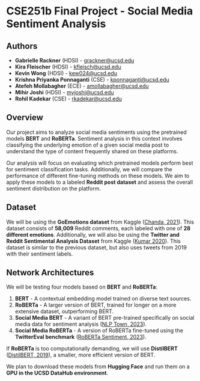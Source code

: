 # CSE251b Final Project - Social Media Sentiment Analysis

## Authors

- **Gabrielle Rackner** (HDSI) - [grackner@ucsd.edu](mailto:grackner@ucsd.edu)  
- **Kira Fleischer** (HDSI) - [kfleisch@ucsd.edu](mailto:kfleisch@ucsd.edu)  
- **Kevin Wong** (HDSI) - [kew024@ucsd.edu](mailto:kew024@ucsd.edu)  
- **Krishna Priyanka Ponnaganti** (CSE) - [kponnaganti@ucsd.edu](mailto:kponnaganti@ucsd.edu)  
- **Atefeh Mollabagher** (ECE) - [amollabagher@ucsd.edu](mailto:amollabagher@ucsd.edu)  
- **Mihir Joshi** (HDSI) - [myjoshi@ucsd.edu](mailto:myjoshi@ucsd.edu)  
- **Rohil Kadekar** (CSE) - [rkadekar@ucsd.edu](mailto:rkadekar@ucsd.edu)  

## Overview

Our project aims to analyze social media sentiments using the pretrained models **BERT** and **RoBERTa**. Sentiment analysis in this context involves classifying the underlying emotion of a given social media post to understand the type of content frequently shared on these platforms.  

Our analysis will focus on evaluating which pretrained models perform best for sentiment classification tasks. Additionally, we will compare the performance of different fine-tuning methods on these models. We aim to apply these models to a labeled **Reddit post dataset** and assess the overall sentiment distribution on the platform.  

## Dataset

We will be using the **GoEmotions dataset** from Kaggle ([Chanda, 2021](https://www.kaggle.com/datasets/debarshichanda/goemotions)). This dataset consists of **58,009** Reddit comments, each labeled with one of **28 different emotions**. Additionally, we will also be using the **Twitter and Reddit Sentimental Analysis Dataset** from Kaggle ([Kumar 2020](https://www.kaggle.com/datasets/cosmos98/twitter-and-reddit-sentimental-analysis-dataset)). This dataset is similar to the previous dataset, but also uses tweets from 2019 with their sentiment labels.

## Network Architectures

We will be testing four models based on **BERT** and **RoBERTa**:

1. **BERT** - A contextual embedding model trained on diverse text sources.  
2. **RoBERTa** - A larger version of BERT, trained for longer on a more extensive dataset, outperforming BERT.  
3. **Social Media BERT** - A variant of BERT pre-trained specifically on social media data for sentiment analysis ([NLP Town, 2023](https://huggingface.co/nlp_town)).  
4. **Social Media RoBERTa** - A version of RoBERTa fine-tuned using the **TwitterEval benchmark** ([RoBERTa Sentiment, 2023](https://huggingface.co/roberta_sentiment)).  

If **RoBERTa** is too computationally demanding, we will use **DistilBERT** ([DistilBERT, 2019](https://arxiv.org/abs/1910.01108)), a smaller, more efficient version of BERT.  

We plan to download these models from **Hugging Face** and run them on a **GPU in the UCSD DataHub environment**.